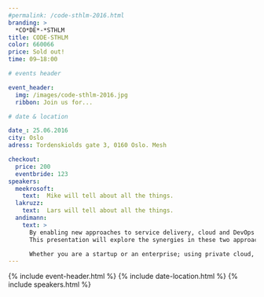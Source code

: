 ```yaml
---
#permalink: /code-sthlm-2016.html
branding: >
  *CO*DE*-*STHLM
title: CODE-STHLM
color: 660066
price: Sold out!
time: 09—18:00

# events header

event_header:
  img: /images/code-sthlm-2016.jpg
  ribbon: Join us for...

# date & location

date_: 25.06.2016
city: Oslo
adress: Tordenskiolds gate 3, 0160 Oslo. Mesh

checkout:
  price: 200
  eventbride: 123
speakers:
  meekrosoft:
    text:  Mike will tell about all the things.
  lakruzz:
    text:  Lars will tell about all the things.
  andimann:
    text: >
      By enabling new approaches to service delivery, cloud and DevOps together are delivering even greater speed, agility, and efficiency. No wonder leading innovators are adopting DevOps and cloud together!
      This presentation will explore the synergies in these two approaches, with practical tips, techniques, research data, war stories, case studies, and recommendations.

      Whether you are a startup or an enterprise; using private cloud, public cloud, or no cloud; an Agile noob or a DevOps pro; struggling with core banking systems, or building a new social/local/mobile app that will change the world (!); this session will give you actionable ideas on using cloud and DevOps together to revolutionize your software and service delivery lifecycle.
---
```


{% include event-header.html %}
{% include date-location.html %}
{% include speakers.html %}

